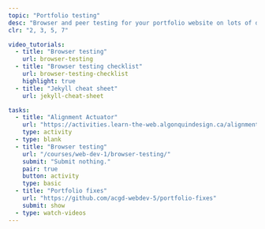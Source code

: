 ```yaml
---
topic: "Portfolio testing"
desc: "Browser and peer testing for your portfolio website on lots of different devices and in lots of situations."
clr: "2, 3, 5, 7"

video_tutorials:
  - title: "Browser testing"
    url: browser-testing
  - title: "Browser testing checklist"
    url: browser-testing-checklist
    highlight: true
  - title: "Jekyll cheat sheet"
    url: jekyll-cheat-sheet

tasks:
  - title: "Alignment Actuator"
    url: "https://activities.learn-the-web.algonquindesign.ca/alignment-actuator/"
    type: activity
  - type: blank
  - title: "Browser testing"
    url: "/courses/web-dev-1/browser-testing/"
    submit: "Submit nothing."
    pair: true
    button: activity
    type: basic
  - title: "Portfolio fixes"
    url: "https://github.com/acgd-webdev-5/portfolio-fixes"
    submit: show
  - type: watch-videos
---
```

